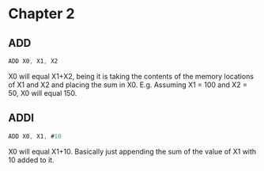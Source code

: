# Chapter 2

## ADD

```as
ADD X0, X1, X2
```

X0 will equal X1+X2, being it is taking the contents of the memory locations of X1 and X2 and placing the sum in X0.
E.g. Assuming X1 = 100 and X2 = 50, X0 will equal 150.

## ADDI

```as
ADD X0, X1, #10
```
X0 will equal X1+10. Basically just appending the sum of the value of X1 with 10 added to it.


